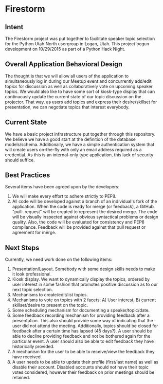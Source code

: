 # Firestorm

## Intent

The Firestorm project was put together to facilitate speaker topic selection
for the Python Utah North usergroup in Logan, Utah.  This project begun
development on 10/29/2015 as part of a Python Hack Night.

## Overall Application Behavioral Design

The thought is that we will allow all users of the application to
simultaneously log in during our Meetup event and concurrently add/edit topics
for discussion as well as collaboratively vote on upcoming speaker topics.  We
would also like to have some sort of kiosk-type display that can continuously
update the current state of our topic discussion on the projector.  That way,
as users add topics and express their desire/skillset for presentation, we can
negotiate topics that interest everybody.

## Current State

We have a basic project infrastructure put together through this repository.
We believe we have a good start at the definition of the database
models/schema.  Additionally, we have a simple authentication system that will
create users on-the-fly with only an email address required as a credential.
As this is an internal-only type application, this lack of security should
suffice.

## Best Practices

Several items have been agreed upon by the developers:
1. We will make every effort to adhere strictly to PEP8.
2. All code will be developed against a branch of an individual's fork of the
application.  When the code is ready for merge (or feedback), a GitHub "pull-
request" will be created to represent the desired merge.  The code will be
visually inspected against obvious syntactical problems or design quality.
Also, the code will be evaluated for consistency and PEP8 compliance.  Feedback
will be provided against that pull request or agreement for merge.

## Next Steps

Currently, we need work done on the following items:
1. Presentation/Layout.  Somebody with some design skills needs to make it
look professional.
2. Kiosk display.  We want to dynamically display the topics, ordered by
user interest in some fashion that promotes positive discussion as to our next
topic selection.
3. Mechanisms to create/edit/list topics.
4. Mechanisms to vote on topics with 2 facets: A) User interest,
B) current skillset/desire to present on the topic.
5. Some scheduling mechanism for documenting a speaker/topic/date.
6. Some feedback recording mechanism for providing feedback after a
presentation.  This also should provide some way of indicating that the user
did not attend the meeting.  Additionally, topics should be closed for feedback
after a certain time has lapsed (45 days?).  A user should be able to decline
providing feedback and not be bothered again for the particular event.  A
user should also be able to edit feedback they have historically provided.
7. A mechanism for the user to be able to receive/view the feedback they have
received.
8. A user needs to be able to update their profile (first/last name) as well
as disable their account.  Disabled accounts should not have their topic
votes considered, however their feedback on prior meetings should be retained.
